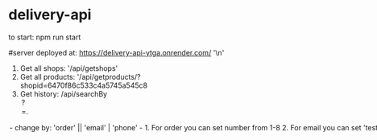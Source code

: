 # delivery-api
to start: npm run start

#server deployed at: https://delivery-api-ytga.onrender.com/ '\n'
1. Get all shops: '/api/getshops'
2. Get all products: '/api/getproducts/?shopid=6470f86c533c4a5745a545c8
3. Get history: /api/searchBy<option>?<option>=<value>.
  <option> - change by: 'order' || 'email' | 'phone'
  <value> - 1. For order you can set number from 1-8
            2. For email you can set 'test' and same to phone.
